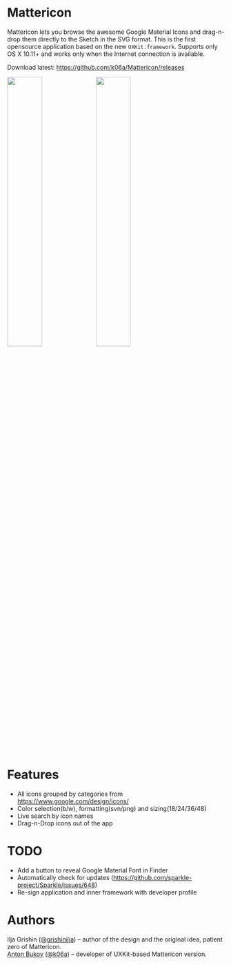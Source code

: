 # Mattericon
Mattericon lets you browse the awesome Google Material Icons and drag-n-drop them directly to the Sketch in the SVG format. This is the first opensource application based on the new `UXKit.framework`. Supports only OS X 10.11+ and works only when the Internet connection is available.
 
Download latest: https://github.com/k06a/Mattericon/releases

<img src="https://raw.githubusercontent.com/k06a/Mattericon/master/screenshot-1.png" width="40%">
<img src="https://raw.githubusercontent.com/k06a/Mattericon/master/screenshot-2.png" width="40%">

# Features
* All icons grouped by categories from https://www.google.com/design/icons/
* Color selection(b/w), formatting(svn/png) and sizing(18/24/36/48)
* Live search by icon names
* Drag-n-Drop icons out of the app

# TODO
* Add a button to reveal Google Material Font in Finder
* Automatically check for updates (https://github.com/sparkle-project/Sparkle/issues/648)
* Re-sign application and inner framework with developer profile

# Authors
Ilja Grishin ([@grishinilja](https://twitter.com/grishinilja)) – author of the design and the original idea, patient zero of Mattericon.<br>
[Anton Bukov](https://gtihub.com/k06a) ([@k06a](https://twitter.com/k06a)) – developer of UXKit-based Mattericon version.
